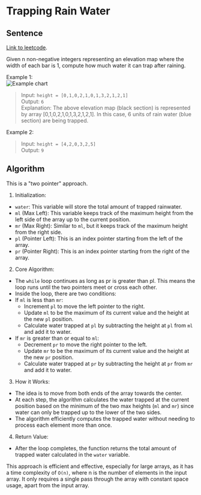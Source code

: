 # Trapping Rain Water

## Sentence
[Link to leetcode](https://leetcode.com/problems/trapping-rain-water/).   

Given n non-negative integers representing an elevation map where the width of each bar is 1, compute how much water it can trap after raining.   

Example 1:   
![Example chart](https://assets.leetcode.com/uploads/2018/10/22/rainwatertrap.png)   

> Input: `height = [0,1,0,2,1,0,1,3,2,1,2,1]`   
> Output: `6`   
> Explanation: The above elevation map (black section) is represented by array [0,1,0,2,1,0,1,3,2,1,2,1]. In this case, 6 units of rain water (blue section) are being trapped.   

Example 2:   
> Input: `height = [4,2,0,3,2,5]`   
> Output: `9`   


## Algorithm
This is a "two pointer" approach.   

1. Initialization:   
  - `water`: This variable will store the total amount of trapped rainwater.   
  - `ml` (Max Left): This variable keeps track of the maximum height from the left side of the array up to the current position.   
  - `mr` (Max Right): Similar to `ml`, but it keeps track of the maximum height from the right side.   
  - `pl` (Pointer Left): This is an index pointer starting from the left of the array.   
  - `pr` (Pointer Right): This is an index pointer starting from the right of the array.   
2. Core Algorithm:   
  - The `while` loop continues as long as pr is greater than pl. This means the loop runs until the two pointers meet or cross each other.   
  - Inside the loop, there are two conditions:   
  - If `ml` is less than `mr`:   
    - Increment `pl` to move the left pointer to the right.   
    - Update `ml` to be the maximum of its current value and the height at the new `pl` position.   
    - Calculate water trapped at `pl` by subtracting the height at `pl` from `ml` and add it to water.   
  - If `mr` is greater than or equal to `ml`:   
    - Decrement `pr` to move the right pointer to the left.   
    - Update `mr` to be the maximum of its current value and the height at the new `pr` position.   
    - Calculate water trapped at `pr` by subtracting the height at `pr` from `mr` and add it to water.   
3. How it Works:   
  - The idea is to move from both ends of the array towards the center.   
  - At each step, the algorithm calculates the water trapped at the current position based on the minimum of the two max heights (`ml` and `mr`) since water can only be trapped up to the lower of the two sides.   
  - The algorithm efficiently computes the trapped water without needing to process each element more than once.   
4. Return Value:   
  - After the loop completes, the function returns the total amount of trapped water calculated in the `water` variable.   

This approach is efficient and effective, especially for large arrays, as it has a time complexity of `O(n)`, where n is the number of elements in the input array. It only requires a single pass through the array with constant space usage, apart from the input array.   